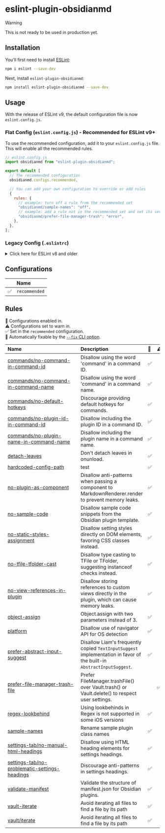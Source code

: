 # eslint-plugin-obsidianmd

> [!warning]
> This is not ready to be used in production yet.

## Installation

You'll first need to install [ESLint](https://eslint.org/):

```sh
npm i eslint --save-dev
```

Next, install `eslint-plugin-obsidianmd`:

```sh
npm install eslint-plugin-obsidianmd --save-dev
```

## Usage

With the release of ESLint v9, the default configuration file is now `eslint.config.js`.

### Flat Config (`eslint.config.js`) - Recommended for ESLint v9+

To use the recommended configuration, add it to your `eslint.config.js` file. This will enable all the recommended rules.

```javascript
// eslint.config.js
import obsidianmd from "eslint-plugin-obsidianmd";

export default [
  // The recommended configuration
  obsidianmd.configs.recommended,

  // You can add your own configuration to override or add rules
  {
    rules: {
      // example: turn off a rule from the recommended set
      "obsidianmd/sample-names": "off",
      // example: add a rule not in the recommended set and set its severity
      "obsidianmd/prefer-file-manager-trash": "error",
    },
  },
];
```

### Legacy Config (`.eslintrc`)

<details>
<summary>Click here for ESLint v8 and older</summary>

To use the recommended configuration, extend it in your `.eslintrc` file:

```json
{
  "extends": ["plugin:obsidianmd/recommended"]
}
```

You can also override or add rules:

```json
{
  "extends": ["plugin:obsidianmd/recommended"],
  "rules": {
    "obsidianmd/sample-names": "off",
    "obsidianmd/prefer-file-manager-trash": "error"
  }
}
```

</details>

## Configurations

<!-- begin auto-generated configs list -->

|    | Name          |
| :- | :------------ |
| ✅  | `recommended` |

<!-- end auto-generated configs list -->



## Rules

<!-- begin auto-generated rules list -->

💼 Configurations enabled in.\
⚠️ Configurations set to warn in.\
✅ Set in the `recommended` configuration.\
🔧 Automatically fixable by the [`--fix` CLI option](https://eslint.org/docs/user-guide/command-line-interface#--fix).

| Name                                                                                                         | Description                                                                                                          | 💼 | ⚠️ | 🔧 |
| :----------------------------------------------------------------------------------------------------------- | :------------------------------------------------------------------------------------------------------------------- | :- | :- | :- |
| [commands/no-command-in-command-id](docs/rules/commands/no-command-in-command-id.md)                         | Disallow using the word 'command' in a command ID.                                                                   | ✅  |    |    |
| [commands/no-command-in-command-name](docs/rules/commands/no-command-in-command-name.md)                     | Disallow using the word 'command' in a command name.                                                                 | ✅  |    |    |
| [commands/no-default-hotkeys](docs/rules/commands/no-default-hotkeys.md)                                     | Discourage providing default hotkeys for commands.                                                                   | ✅  |    |    |
| [commands/no-plugin-id-in-command-id](docs/rules/commands/no-plugin-id-in-command-id.md)                     | Disallow including the plugin ID in a command ID.                                                                    | ✅  |    |    |
| [commands/no-plugin-name-in-command-name](docs/rules/commands/no-plugin-name-in-command-name.md)             | Disallow including the plugin name in a command name.                                                                | ✅  |    |    |
| [detach-leaves](docs/rules/detach-leaves.md)                                                                 | Don't detach leaves in onunload.                                                                                     | ✅  |    | 🔧 |
| [hardcoded-config-path](docs/rules/hardcoded-config-path.md)                                                 | test                                                                                                                 | ✅  |    |    |
| [no-plugin-as-component](docs/rules/no-plugin-as-component.md)                                               | Disallow anti-patterns when passing a component to MarkdownRenderer.render to prevent memory leaks.                  | ✅  |    |    |
| [no-sample-code](docs/rules/no-sample-code.md)                                                               | Disallow sample code snippets from the Obsidian plugin template.                                                     | ✅  |    | 🔧 |
| [no-static-styles-assignment](docs/rules/no-static-styles-assignment.md)                                     | Disallow setting styles directly on DOM elements, favoring CSS classes instead.                                      | ✅  |    |    |
| [no-tfile-tfolder-cast](docs/rules/no-tfile-tfolder-cast.md)                                                 | Disallow type casting to TFile or TFolder, suggesting instanceof checks instead.                                     | ✅  |    |    |
| [no-view-references-in-plugin](docs/rules/no-view-references-in-plugin.md)                                   | Disallow storing references to custom views directly in the plugin, which can cause memory leaks.                    | ✅  |    |    |
| [object-assign](docs/rules/object-assign.md)                                                                 | Object.assign with two parameters instead of 3.                                                                      | ✅  |    |    |
| [platform](docs/rules/platform.md)                                                                           | Disallow use of navigator API for OS detection                                                                       | ✅  |    |    |
| [prefer-abstract-input-suggest](docs/rules/prefer-abstract-input-suggest.md)                                 | Disallow Liam's frequently copied `TextInputSuggest` implementation in favor of the built-in `AbstractInputSuggest`. | ✅  |    |    |
| [prefer-file-manager-trash-file](docs/rules/prefer-file-manager-trash-file.md)                               | Prefer FileManager.trashFile() over Vault.trash() or Vault.delete() to respect user settings.                        |    | ✅  |    |
| [regex-lookbehind](docs/rules/regex-lookbehind.md)                                                           | Using lookbehinds in Regex is not supported in some iOS versions                                                     | ✅  |    |    |
| [sample-names](docs/rules/sample-names.md)                                                                   | Rename sample plugin class names                                                                                     | ✅  |    |    |
| [settings-tab/no-manual-html-headings](docs/rules/settings-tab/no-manual-html-headings.md)                   | Disallow using HTML heading elements for settings headings.                                                          | ✅  |    | 🔧 |
| [settings-tab/no-problematic-settings-headings](docs/rules/settings-tab/no-problematic-settings-headings.md) | Discourage anti-patterns in settings headings.                                                                       | ✅  |    | 🔧 |
| [validate-manifest](docs/rules/validate-manifest.md)                                                         | Validate the structure of manifest.json for Obsidian plugins.                                                        | ✅  |    |    |
| [vault-iterate](docs/rules/vault-iterate.md)                                                                 | Avoid iterating all files to find a file by its path<br/>                                                            | ✅  |    | 🔧 |
| [vault/iterate](docs/rules/vault/iterate.md)                                                                 | Avoid iterating all files to find a file by its path<br/>                                                            | ✅  |    | 🔧 |

<!-- end auto-generated rules list -->
